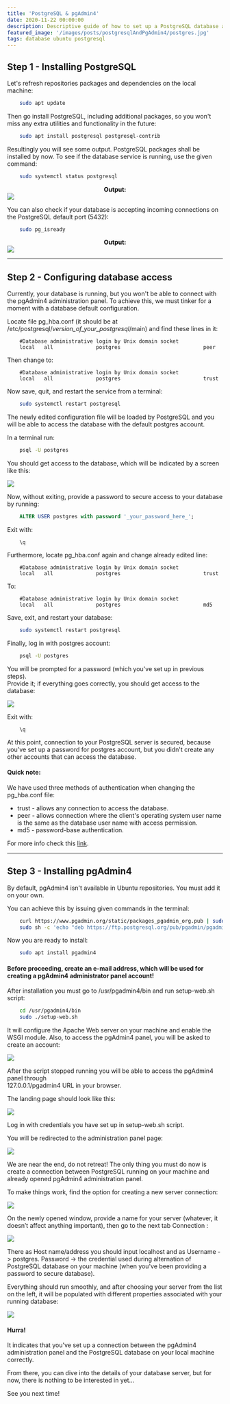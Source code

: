 ```yaml
---
title: 'PostgreSQL & pgAdmin4'
date: 2020-11-22 00:00:00
description: Descriptive guide of how to set up a PostgreSQL database and pgAdmin4 in a local Ubuntu environment.
featured_image: '/images/posts/postgresqlAndPgAdmin4/postgres.jpg'
tags: database ubuntu postgresql
---
```



## Step 1 - Installing PostgreSQL
Let's refresh repositories packages and dependencies on the local machine:

```bash
    sudo apt update
```

Then go install PostgreSQL, including additional packages, so you won't miss any extra utilities and functionality in the future:

```bash
    sudo apt install postgresql postgresql-contrib
```

Resultingly you will see some output. PostgreSQL packages shall be installed by now. To see if the database service is running, use the given command:

```bash
    sudo systemctl status postgresql
```

<div style="text-align: center; color: black;"><b>Output:</b></div>
<div class="gallery" data-columns="1">
	<img src="{{site.baseurl}}/images/posts/postgresqlAndPgAdmin4/systemctl_output.png">
</div>

You can also check if your database is accepting incoming connections on the PostgreSQL default port (5432):


```bash
    sudo pg_isready
```

<div style="text-align: center; color: black;"><b>Output:</b></div>
<div class="gallery" data-columns="1">
    <img src="{{site.baseurl}}/images/posts/postgresqlAndPgAdmin4/accepting_connections.png">
</div>


<hr>

## Step 2 - Configuring database access
Currently, your database is running, but you won't be able to connect with the pgAdmin4 administration panel.
To achieve this, we must tinker for a moment with a database default configuration.


Locate file <span class="inline_text">pg_hba.conf</span> (it should be at 
<span class="file_path">/etc/postgresql/_version_of_your_postgresql_/main</span>)
and find these lines in it:

```
    #Database administrative login by Unix domain socket
    local   all              postgres                           peer
```

Then change to:

```
    #Database administrative login by Unix domain socket
    local   all              postgres                           trust
```

Now save, quit, and restart the service from a terminal:

```bash
    sudo systemctl restart postgresql
```

The newly edited configuration file will be loaded by PostgreSQL and you will be able to access the database with the default <span class="inline_text">postgres</span> account.

In a terminal run:

```bash
    psql -U postgres
```

You should get access to the database, which will be indicated by a screen like this:

<div class="gallery" data-columns="1">
	<img src="{{site.baseurl}}/images/posts/postgresqlAndPgAdmin4/postgres_out.png">
</div>

Now, without exiting, provide a password to secure access to your database by running:


```sql
    ALTER USER postgres with password '_your_password_here_';
```


Exit with:

```
    \q
```

Furthermore, locate <span class="inline_text">pg_hba.conf</span> again and change already edited line:

```
    #Database administrative login by Unix domain socket
    local   all              postgres                           trust
```

To:

```
    #Database administrative login by Unix domain socket
    local   all              postgres                           md5
```

Save, exit, and restart your database:

```bash
    sudo systemctl restart postgresql
```

Finally, log in with <span class="inline_text">postgres</span> account:

```bash
    psql -U postgres
```

You will be prompted for a password (which you've set up in previous steps).<br> 
Provide it; if everything goes correctly, you should get access to the database:

<div class="gallery" data-columns="1">
	<img src="{{site.baseurl}}/images/posts/postgresqlAndPgAdmin4/postgres_pass.png">
</div>

Exit with:

```
    \q
```

At this point, connection to your PostgreSQL server is secured, because you've set up a password for
<span class="inline_text">postgres</span> account, but you didn't create any other accounts that
can access the database.

#### Quick note:
We have used three methods of authentication when changing the <span class="inline_text">pg_hba.conf</span> file:
* <span class="inline_text">trust</span> - allows any connection to access the database.
* <span class="inline_text">peer</span> - allows connection where the client's operating system user name is the same as the database user name with access permission.
* <span class="inline_text">md5</span> - password-base authentication.

For more info check this <a href="https://www.postgresql.org/docs/12/auth-pg-hba-conf.html">link</a>.

<hr>


## Step 3 - Installing pgAdmin4
By default, pgAdmin4 isn't available in Ubuntu repositories. You must add it on your own.

You can achieve this by issuing given commands in the terminal:

```bash
    curl https://www.pgadmin.org/static/packages_pgadmin_org.pub | sudo apt-key add
    sudo sh -c 'echo "deb https://ftp.postgresql.org/pub/pgadmin/pgadmin4/apt/$(lsb_release -cs) pgadmin4 main" > /etc/apt/sources.list.d/pgadmin4.list && apt update'
```

Now you are ready to install:

```bash
    sudo apt install pgadmin4
```

#### Before proceeding, create an e-mail address, which will be used for creating a pgAdmin4 administrator panel account!
After installation you must go to <span class="file_path"> /usr/pgadmin4/bin </span> and run <span class="inline_text">setup-web.sh</span> script:

```bash
    cd /usr/pgadmin4/bin
    sudo ./setup-web.sh
```


It will configure the Apache Web server on your machine and enable the WSGI module.
Also, to access the pgAdmin4 panel, you will be asked to create an account:

<div class="gallery" data-columns="1">
	<img src="{{site.baseurl}}/images/posts/postgresqlAndPgAdmin4/pgadmin4_script.png">
</div>

After the script stopped running you will be able to access the pgAdmin4 panel through <br><span class="file_path"> 127.0.0.1/pgadmin4 </span> URL in your browser.

The landing page should look like this:

<div class="gallery" data-columns="1">
	<img src="{{site.baseurl}}/images/posts/postgresqlAndPgAdmin4/landing_page.png">
</div>

Log in with credentials you have set up in <span class="inline_text">setup-web.sh</span> script.

You will be redirected to the administration panel page:

<div class="gallery" data-columns="1">
	<img src="{{site.baseurl}}/images/posts/postgresqlAndPgAdmin4/redirect_pgadmin4.png">
</div>

We are near the end, do not retreat! 
The only thing you must do now is create a connection between PostgreSQL running on your machine and already opened pgAdmin4 administration panel.

To make things work, find the option for creating a new server connection:

<div class="gallery" data-columns="1">
	<img src="{{site.baseurl}}/images/posts/postgresqlAndPgAdmin4/server_creation.png">
</div>

On the newly opened window, provide a name for your server (whatever, it doesn’t affect anything important), then go to the next tab <span class="inline_text">Connection</span> :

<div class="gallery" data-columns="1">
	<img src="{{site.baseurl}}/images/posts/postgresqlAndPgAdmin4/creating_conn.png">
</div>

There as <span class="inline_text">Host name/address</span> you should input <span class="inline_text">localhost</span> and as <span class="inline_text">Username</span>
-> <span class="inline_text">postgres</span>. <span class="inline_text">Password</span> -> the credential used during alternation of PostgreSQL database on your machine (when you've been providing a password to secure database).

Everything should run smoothly, and after choosing your server from the list on the left, it will be populated with different properties associated with your running database:

<div class="gallery" data-columns="1">
	<img src="{{site.baseurl}}/images/posts/postgresqlAndPgAdmin4/ending_im.png">
</div>

#### Hurra!

It indicates that you've set up a connection between the pgAdmin4 administration panel and the PostgreSQL database on your local machine correctly.

From there, you can dive into the details of your database server, but for now, there is nothing to be interested in yet...

See you next time!













